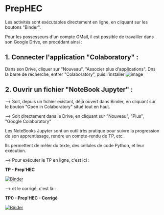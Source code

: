 # **PrepHEC**

Les activités sont exécutables directement en ligne, en cliquant sur les boutons "Binder".

Pour les possesseurs d'un compte GMail, il est possible de travailler dans son Google Drive, en procédant ainsi :

## 1. Connecter l'application "Colaboratory" :

Dans son Drive, cliquer sur "Nouveau", "Associer plus d'applications".
Dns la barre de recherche, entrer "Colaboratory", puis l'installer
![image](https://github.com/othoni-hub/PrepHEC/assets/55344994/bb950d77-e281-4424-8666-37b3a4c1c810) 



## 2. Ouvrir un fichier "NoteBook Jupyter" :

--> Soit, depuis un fichier existant, déjà ouvert dans Binder, en cliquant sur le bouton "Open in Colaboratory" situé tout en haut.

--> Soit directement dans le Drive, en cliquant sur "Nouveau", "Plus", "Google Colaboratory"

Les NoteBooks Jupyter sont un outil très pratique pour suivre la progression de son apprentissage, rendre un compte-rendu de TP, etc.

Ils permettent de mêler du texte, des cellules de code Python, et leur exécution.

--> Pour exécuter le TP en ligne, c'est ici :

 **TP - Prep'HEC**
 
  [![Binder](https://mybinder.org/badge_logo.svg)](https://mybinder.org/v2/gh/othoni-hub/PrepHEC/HEAD?filepath=PrepHEC_TP_Python_Notebook.ipynb)


 --> et le corrigé, c'est là : 
 
 **TP0 - Prep'HEC - Corrigé**

[![Binder](https://mybinder.org/badge_logo.svg)](https://mybinder.org/v2/gh/othoni-hub/PrepHEC/HEAD?filepath=PrepHEC_Notebook_Corrige.ipynb) 
 
